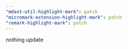```yaml
---
"mdast-util-highlight-mark": patch
"micromark-extension-highlight-mark": patch
"remark-highlight-mark": patch
---
```


nothing update
